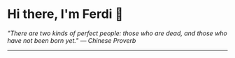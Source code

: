 <h1>Hi there, I'm Ferdi 👋</h1>

<p><em>
  "There are two kinds of perfect people: those who are dead, and those who have not been born yet." — Chinese Proverb
</em></p>

---
